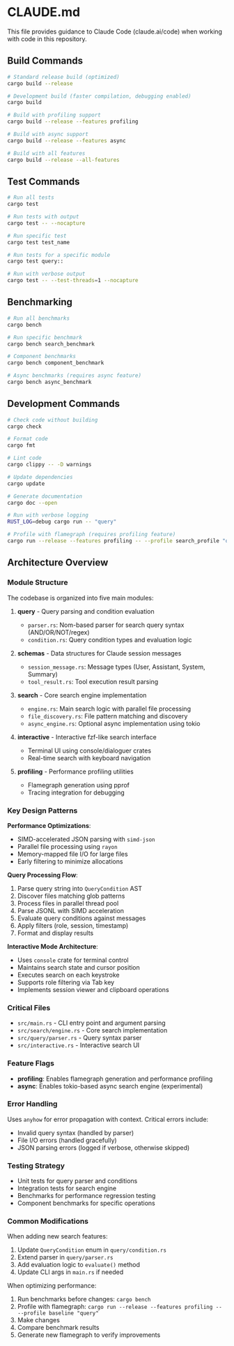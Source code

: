 # CLAUDE.md

This file provides guidance to Claude Code (claude.ai/code) when working with code in this repository.

## Build Commands

```bash
# Standard release build (optimized)
cargo build --release

# Development build (faster compilation, debugging enabled)
cargo build

# Build with profiling support
cargo build --release --features profiling

# Build with async support
cargo build --release --features async

# Build with all features
cargo build --release --all-features
```

## Test Commands

```bash
# Run all tests
cargo test

# Run tests with output
cargo test -- --nocapture

# Run specific test
cargo test test_name

# Run tests for a specific module
cargo test query::

# Run with verbose output
cargo test -- --test-threads=1 --nocapture
```

## Benchmarking

```bash
# Run all benchmarks
cargo bench

# Run specific benchmark
cargo bench search_benchmark

# Component benchmarks
cargo bench component_benchmark

# Async benchmarks (requires async feature)
cargo bench async_benchmark
```

## Development Commands

```bash
# Check code without building
cargo check

# Format code
cargo fmt

# Lint code
cargo clippy -- -D warnings

# Update dependencies
cargo update

# Generate documentation
cargo doc --open

# Run with verbose logging
RUST_LOG=debug cargo run -- "query"

# Profile with flamegraph (requires profiling feature)
cargo run --release --features profiling -- --profile search_profile "query"
```

## Architecture Overview

### Module Structure

The codebase is organized into five main modules:

1. **query** - Query parsing and condition evaluation
   - `parser.rs`: Nom-based parser for search query syntax (AND/OR/NOT/regex)
   - `condition.rs`: Query condition types and evaluation logic
   
2. **schemas** - Data structures for Claude session messages
   - `session_message.rs`: Message types (User, Assistant, System, Summary)
   - `tool_result.rs`: Tool execution result parsing
   
3. **search** - Core search engine implementation
   - `engine.rs`: Main search logic with parallel file processing
   - `file_discovery.rs`: File pattern matching and discovery
   - `async_engine.rs`: Optional async implementation using tokio
   
4. **interactive** - Interactive fzf-like search interface
   - Terminal UI using console/dialoguer crates
   - Real-time search with keyboard navigation
   
5. **profiling** - Performance profiling utilities
   - Flamegraph generation using pprof
   - Tracing integration for debugging

### Key Design Patterns

**Performance Optimizations**:
- SIMD-accelerated JSON parsing with `simd-json`
- Parallel file processing using `rayon`
- Memory-mapped file I/O for large files
- Early filtering to minimize allocations

**Query Processing Flow**:
1. Parse query string into `QueryCondition` AST
2. Discover files matching glob patterns
3. Process files in parallel thread pool
4. Parse JSONL with SIMD acceleration
5. Evaluate query conditions against messages
6. Apply filters (role, session, timestamp)
7. Format and display results

**Interactive Mode Architecture**:
- Uses `console` crate for terminal control
- Maintains search state and cursor position
- Executes search on each keystroke
- Supports role filtering via Tab key
- Implements session viewer and clipboard operations

### Critical Files

- `src/main.rs` - CLI entry point and argument parsing
- `src/search/engine.rs` - Core search implementation
- `src/query/parser.rs` - Query syntax parser
- `src/interactive.rs` - Interactive search UI

### Feature Flags

- **profiling**: Enables flamegraph generation and performance profiling
- **async**: Enables tokio-based async search engine (experimental)

### Error Handling

Uses `anyhow` for error propagation with context. Critical errors include:
- Invalid query syntax (handled by parser)
- File I/O errors (handled gracefully)
- JSON parsing errors (logged if verbose, otherwise skipped)

### Testing Strategy

- Unit tests for query parser and conditions
- Integration tests for search engine
- Benchmarks for performance regression testing
- Component benchmarks for specific operations

### Common Modifications

When adding new search features:
1. Update `QueryCondition` enum in `query/condition.rs`
2. Extend parser in `query/parser.rs`
3. Add evaluation logic to `evaluate()` method
4. Update CLI args in `main.rs` if needed

When optimizing performance:
1. Run benchmarks before changes: `cargo bench`
2. Profile with flamegraph: `cargo run --release --features profiling -- --profile baseline "query"`
3. Make changes
4. Compare benchmark results
5. Generate new flamegraph to verify improvements